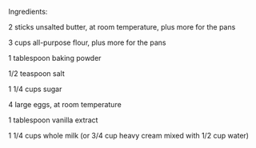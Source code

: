 Ingredients:

2 sticks unsalted butter, at room temperature, plus more for the pans

3 cups all-purpose flour, plus more for the pans

1 tablespoon baking powder

1/2 teaspoon salt

1 1/4 cups sugar

4 large eggs, at room temperature

1 tablespoon vanilla extract

1 1/4 cups whole milk (or 3/4 cup heavy cream mixed with 1/2 cup water)